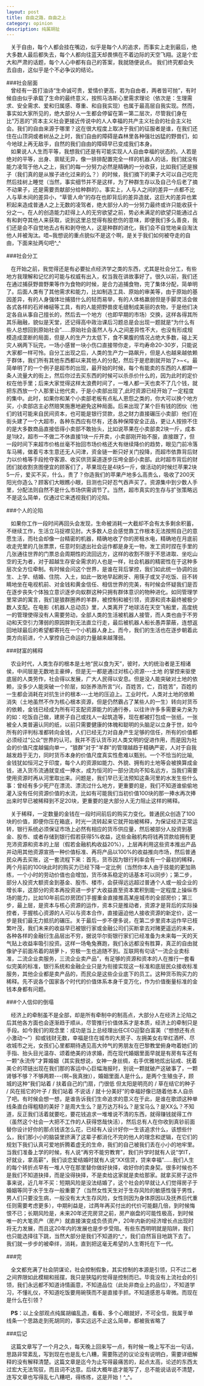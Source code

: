 ```yaml
---
layout: post
title: 自由之路，自由之上
category: opinion
description: 纯属胡扯
---
```

&nbsp;&nbsp;&nbsp;关于自由，每个人都会挂在嘴边，似乎是每个人的追求，而事实上走到最后，绝大多数人最后都失去，每个人都向往蓝天却畏惧在不着边际的天空飞翔。这是个宏大和严肃的话题，每个人心中都有自己的答案，我就随便说点。
我们终究都会失去自由，这似乎是个不必争议的结论。
<br>

###社会层面   
&nbsp;&nbsp;&nbsp;曾经有一首打油诗“生命诚可贵，爱情价更高，若为自由者，两者皆可抛”，有时候自由似乎承载了生命的最终意义，按照马洛斯心里需求理论（依次是：生理需求、安全需求、爱和归属感、尊重、和自我实现）也属于最高层自我实现。然而，事实如大家所见的，绝大部分人一生都会停留在第一第二层次，尽管我们身在比“万恶的”资本主义社会更接近传说中的人人幸福的共产主义社会的社会主义社会。我们的自由来源于哪里？这在很大程度上取决于我们的征服者是谁，在我们还住在山顶洞或者树丛之上时，我们自由的障碍是森林里各种强壮凶猛的野兽们，如今地球上再无敌手，自然的我们自由的障碍早已变成我们本身。
<br>
&nbsp;&nbsp;&nbsp;如果说人人生而平等，我想我们还是有可能实现人人自由幸福的状态的。人若是绝对的平等，出身、禀赋无异，像一排排配置完全一样的机器人的话，我们就没有能力凌驾于他人之上，我们的每一分努力必然是精确的一分收获，比如我们还是猴子（我们真的是从猴子进化过来的么？）的时候，我们摘下的果子大可以自己吃完然后挂树上睡觉（当然，事实细节并不是这样，为了种群生存以及自己今后老了摘不动果子，还是需要贡献部分给种群的）。事实上，人与人之间的差异一点都不比人与草木间的差异小，“草菅人命”的存在也即背后的差异造就，这巨大的差异也累积起来造成普通人之上无数的凌驾者，绝大部分人的一分努力最终或许只能收获十分之一。在人的创造能力赶得上人的无穷欲望之前，势必未满足的欲望只能通过占有和剥夺其他人来获取，说到这里总觉得有股悲伤的意味，即便我们多么善良，我们还是会不自觉地去占有和剥夺他人，这是种群的进化，我们会不自觉地亲自淘汰他人并被淘汰。唔~我想说的重点貌似不是这个啊，是关于我们如何被夺走的自由，下面来扯两句吧^_^
<br>

###社会分工   

&nbsp;&nbsp;&nbsp;在开始之前，我觉得还是有必要扯点经济学之类的东西，尤其是社会分工，有些地方我理解和记忆的可能与权威有出入，权当我在讲故事好了。很久以前，我们还在通过捕获野兽野果等作为食物的时候，是合力追捕食物，完了集体分配，简单明了。后面人类有了其他需求和能力，比如制造工具、原始的审美等，由于原始的基因差异，有的人身强体壮捕猎什么的轻而易举，有的人体格羸弱但是手脚灵活会做各式各样的石斧棒槌等工具，有的人能把野兽皮毛缝制成美丽的衣物，于是他们决定各自从事自己擅长的，然后去一个地方（也即早期的市场）交换，这样各得其所其乐融融，貌似是天堂，还记得高中政治课后习题总是会出现一题就是“为什么有些人总想回到原始社会”……原始社会虽然人与人之间差异性不大，也没有形成规模造成垄断的局面，但是人的生产力太低下，食不果腹的情况占绝大多数，碰上天灾人祸两下玩完，一场小感冒一块小伤口直接带你走，平均寿命20-30岁，只能说大家都一样可怜。自分工出现之后，人类的生产力一路飙升，但是人也越来越依赖于群体，我们所有其他东西都以来其他人的分配，然后于是悲剧就开始了>~<。最简单明了的一个例子是超市的出现，最开始的时候，每个有能卖的东西的人都蹲一条人流量大的街上，然后你过去买东西的时候可以杀杀价什么的，因为此时的定价权在他手里；后来大家觉得这样太浪费时间了，一堆人都一天也卖不了几个钱，就把东西放一个人那里让他代卖，于是小卖部出现了,此时资源已经开始了一定程度的集中。此时，如果你和某个小卖部老板有点私人恩怨之类的，你大可以换个地方买，小卖部店主必然赔笑施惠地避免这种局面。后来出现了某个巨有钱的团伙（他们的钱可能来自民间资本，也可能是银行贷款，总之财力直接碾压小卖部）他们在街头建了一个大超市，各种东西应有尽有，还各种保障安全正品，更让人按捺不住的是大多数商品直接低得小卖部不敢抬头，比如说苹果在小卖部卖2块一斤，成本是1块2，超市一不做二不休直接1块一斤开卖，小卖部刚开始不服，直接跟了，但一段时间下来超市价格丝毫不抬回市场价格还大有继续降价的趋势，眼见门前冷落车马稀，做着亏本生意还无人问津，资金链一断只好关门投降，而超市依靠背后财力以价格等手段抢夺客源、收买供货渠道逐步压垮全部小卖部。此时超市背后的财团们就收割贪图便宜的顾客们了，苹果现在是4块5一斤，做活动的时候烂苹果2块5一斤，爱买不买，什么，贵了？你造我们的苹果产地多么高贵么，吸收了200天阳光你造么？顾客们大眼瞧小眼，目测也只好忍气吞声买了。资源集中到少数人手里，分配法则自然不是什么市场供需调节了。当然，超市真实的生存与扩张策略远不是这么简单，仅通过它来透视我们的沦陷。
<br>

###个人的沦陷   

&nbsp;&nbsp;&nbsp;如果你工作一段时间再回头会发现，生命被消耗一大截却不会有太多剩余积蓄，不继续工作，生活立马捉襟见肘。大多数人总会感觉靠工作根本无法按照自己的意愿生活，而社会却像一台精密的机器，精确地收了你的房租水电，精确地在月底前收走兜里的几张票票，任意时刻退出社会运作都是身无一物，发工资时捏在手里的几张通往世界的门票总会周期性的流回远方，这样的收割不限于不思进取、坐吃山空的无为者，对于超越生存安全需求的人也是一样，社会机器的精密性在于这种多层次全方位牵制。有时候会问这个世界，是谁在背后掌控，我们如此统一协调的出生、上学、结婚、住院、入土，如此一致地早起刷牙、用筷子或叉子吃饭、目不转睛地坐在电视机前、对金钱和黄金信任、相信世界的完美，有时候会怀疑我们是否在逐步丧失个体独立意识逐步向蚁群这种只拥有群体意识的物种进化。如同管理学里常讲的寓言，我们是狼群圈养的羊群，被控制和被引领，资源和资本最终被极少数人支配。在电影《机器人总动员》里，人类离开了地球活在天空飞船里，高度统一的管理使得没有人需要劳动，全部人类的生活被机器人接管，而人类也由于不劳动和天空引力薄弱的原因胖到无法直立行走，最后被机器人船长愚弄蒙蔽，连想返回地球最后的希望都寄托在一个小机器人身上。而今，我们的生活也在逐步朝着此类方向前进，个人掌控自己命运的力量越来越薄弱。
<br>

###财富的稀释

&nbsp;&nbsp;&nbsp;农业时代，人类生存的根本是土地“民以食为天”，彼时，大的统治者是王相诸侯，中间层是无数地主豪绅，但是无一都是通过对核心资源---土地 的掌控来驱使底层的人类劳作，社会得以发展，广大人民得以安息。但是没人能突破对土地的依赖，没多少人能突破一个阶层，如张养浩所言“兴，百姓苦，亡，百姓苦”，百姓的一生都会消耗在对抗生计的根本---土地的压迫上。工业时代，人类对土地的依赖消失（土地虽然不作为核心根本资源，但是仍然霸占了某些人的一生）转向对货币的依赖，金钱已经成为所有可支配资源能力的通行券，以往许许多多需要亲力亲为的如：吃饭自己做，建房子自己或找人一起筑造等，现在都被打包成一张纸，一张被全人类普遍认同的纸，以前只需要健康的体魄和聪明的头脑足以立身于世，如今所有的评判标准都转向金钱，人们已经无力对自身产生足够的信任，所有的价值都必须经过“公众”世界的认可。我并不否认货币对人类文明的促进作用，而是因为社会的价值尺度越偏向单一，“狼群”对于"羊群"的管理越趋于精确严密，人对于自我越发趋于无力，同时货币本身的价值尺度真实性愈难以甄别。一个不恰当的比喻,金钱犹如恒河之于印度，每个人的资源如能力、外貌、拥有的土地等会被换算成金钱，进入货币流通就变成一捧水，成为恒河的一部分流向不知名远方，当我们需要使用资源时再从河里取出来。问题是，我们早已无法预知这条河里的水发生些什么事：曾经有多少死尸在漂流、漂流过什么地方，更重要的是，我们不知道谁偷偷地灌入没有任何资源价值的水流，比如有可能我们当初价值100块的那一捧水再次捧出来时早已被稀释到不足20块，更重要的是大部分人无力阻止这样的稀释。
<br>

&nbsp;&nbsp;&nbsp;关于稀释，一定数量的金钱在一段时间前后的购买力变化。普通民众创造了100块的价值，即便你压在箱底，时光一流转起来它就开始被稀释，为保证经济正常运转，银行系统必须保证市场上必然有相应的货币供应量，然后被部分人投资到基金、股市、或者存储到银行假若获得5%收益，这些金融机构将钱再贷款给拥有更充沛资源和资本的上层（假若金融机构收益20%），上层再利用这些资本推出产品并动用其他资源宣扬一种价值标准、再将产品以100%的收益推向市场，然后普通民众再去买账，这一套流程下来：首先，货币因为银行利率会有一个最初的稀释，两个月前的100块此时的购买力已经下降一定比例（当然你本人由于技能的更加熟练，一个小时的劳动价值也会增加，货币体系稳定的话基本可以同步）；第二步，部分人投资大额资金到基金、股市、楼市，会获得远远超过普通个人或一般企业的增长率，这部分的资本再投资进一步扩大收益直至资本累积到能一定程度上操纵市场的能力，比如10年前后炒房团们手握重金直接推高某座城市的全部房价；第三步，最上层，是资本与核心资源的运作，资本只是推动者，资源才是背后的实际操控者，手握核心资源的人可以与资本合作，直接逼迫他人接收资源的新定价，这一步是我们最无力抵抗的碾压。关于最后一步不便多说，在第二步里资本运作早已枝繁叶茂，我们未来的收益早已被银行家或金融公司们买断拿去对赌更遥远的未来，各种各样的金融衍生品层出不穷，据说华尔街银行家们已经准备为未来每一天的天气贴上收益率吸引投资。这样一场龟兔赛跑，我们永远都没有胜算，真正的自由就像驴子前面吊着的胡萝卜，穷极一生也追随不到。互联网有句话“一流企业卖标准，二流企业卖服务，三流企业卖产品”，有足够的资源和资本的人在推行一套看似完美的标准，银行系统和金融企业只是为衔接实现这一标准和底层民众接收标准服务，其他企业都是卖产品的，而民众是这些企业底下的员工。这种货币购买力的稀释。先不说各个国家各个时代的价值体系本身千变万化，作为价值衡量标准的金钱本身都有问题。
<br>

###个人信仰的倒塌   

&nbsp;&nbsp;&nbsp;经济上的牵制虽不是全部，却是所有牵制中的制高点，大部分人在经济上沦陷之后其他各方面也会逐渐趋于顺从，尽管推行价值体系才是本质，经济上的牵制只是手段。如今我们的观念里：成功是当上总经理出任CEO迎娶白富美（“想想还有点小激动～”）抑或钱财无数，幸福是住在城市的大房子、左拥美女右举红酒杯、尽收城市之光，女孩们心里都期待遇见高大帅气的男朋友在巴黎教堂俯身吻着她们的手指、抬头目光温存、颂着绝美的诗求婚，而在现代婚姻里面早就是有房有车还有一颗“永流传”才算婚姻（其实我想说，女神一身丝绸，右手优雅地炫出钻戒、抚着美仑的项链出现在我们那的客运中心巨幅海报时，别说一颗就破产这破事了，一颗肾够不够？不够两颗---(啊~我真挫)），婚姻里面人是什么，是两个生殖虫子，顾城的这种“我们站着 / 扶着自己的门扇，门很低 但太阳是明亮的 / 草在结它的种子 / 风在摇它的叶子 / 我们站着 不说话 / 就十分美好”的幸福好像已随着他本人自杀了吧。有时候会想一想，是谁告诉我们生命追求的意义在于此，是谁在歌颂这种单线条直白得粗糙的美好？是周大生么？是万达万科么？是宝马么？是XX么？不知道，反正我们活着就要吃，要花钱追求一堆堆说不清的东西，就得赚钱就得工作（虽然这个社会一大把不工作的人获得悠哉快活），然后总有人在你收到真钞前面替你设计好你的那点钱该怎么花，已经有人设计好你一生该追求什么，该想些什么，我们那小小的脑袋里挤满了这辈子都消化不完的他人的理念和逻辑，在它们的规划下我们认真可爱地折腾着虚无的生命，我们的自己被我们丢在小小的地牢里。当我们准备上学的时候，有人说“再穷不能穷教育”，我们升学时就有人说“学IT，好就业，拿高薪”，我们谈恋爱结婚时就有人说“XX信贷，贷来幸福”……我们人生的每个转折点早有一堆人守在那里替你做好抉择，收好你的卖身契。很多时候也不是我们不知道抉择，而是没得抉择，不是卖给这家就是卖给那家。就拿买房子这件事来说，近几年不买：短期风险是没法结婚了，这个社会的早就让人们觉得房子于婚姻等同于水于生存一般重要了（当然女性天生对于生存风险的敏感性强于男性，男人们只要没生病，一般没有太大生存风险，女性则因为身体原因以及抚养后代重任则需要考虑更多），中期利益是，过两年再买付出的代价可能翻几倍，到时候悔恨不已；长期风险是，未来20年还完房贷之前，房产崩盘的可能性极高，到时候唯一的大笔资产（房产）就直接演变成负债资产，20年内新的经济增长点出现时将无力发展，而且这20年内的发展也是步步受阻。有些东西明明就是陷阱，我们也只能选择往下跳，当然大部分是我们不知道的^_^，我们自然盲目地跳下去了。我们就一步步的被牵绊，消耗，直到把这毫无希望的人生寄托在下一代。
<br>

###完   

&nbsp;&nbsp;&nbsp;全文都充满了社会阴谋论，社会控制假象，其实控制的本源是引领，只不过二者之间界限如此模糊和摇摆，我只是狭隘的觉得是控制而已。毕竟没有上流社会的引领，我们永远都不知道诗情画意，不知道品位（此处非商业上的品位），不知道学习，不懂礼仪，不知道吃饭要用碗筷而不是直接手抓，不知道感恩与卑微。而现在是什么在引领？
<br>

 &nbsp;&nbsp;&nbsp;<B>PS</B>：以上全部观点纯属胡编乱造，看看、多个心眼就好，不可全信，我属于单线条一个思路走到死胡同的，事实远远不止这么简单，都被我省略了
 <br>
 
###后记   
 
&nbsp;&nbsp;&nbsp;这篇文章写了一个月之久，每天晚上回来写一点，有时候一晚上写不出一句话，思路非常紊乱，写到现在也是乱七八糟，需要陈述的议论没有说明白，需要详细解释的没有解释清楚。这篇文章是迄今为止写得最痛苦的，起点太高，论述的东西太过宏大无法驾驭，而且词不达意。后续大概年底才能写了，总不能说话说不清楚，连写文章也写得乱七八糟吧，得练练，这是开始！^_^。
    
